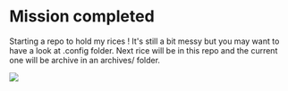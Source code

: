 # Mission completed

Starting a repo to hold my rices ! It's still a bit messy but you may want to have a look at .config folder. Next rice will be in this repo and the current one will be archive in an archives/ folder.

<div>
	<img src=".github/rice.png" />
</div>
